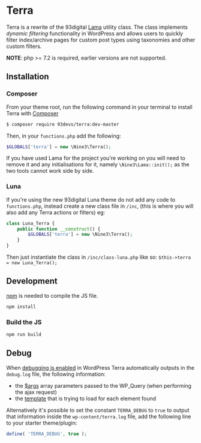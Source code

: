 # Terra

Terra is a rewrite of the 93digital [Lama](https://93digital.gitlab.io/lama/) utility class. The class implements _dynamic filtering_ functionality in WordPress and allows users to quickly filter index/archive pages for custom post types using taxonomies and other custom filters.

**NOTE**: php >= 7.2 is required, earlier versions are not supported.

## Installation

### Composer

From your theme root, run the following command in your terminal to install Terra with [Composer](https://getcomposer.org/)

```bash
$ composer require 93devs/terra:dev-master
```

Then, in your `functions.php` add the following:

```php
$GLOBALS['terra'] = new \Nine3\Terra();
```

If you have used Lama for the project you're working on you will need to remove it and any initialisations for it, namely `\Nine3\Lama::init();` as the two tools cannot work side by side.

### Luna

If you're using the new 93digital Luna theme do not add any code to `functions.php`, instead create a new class file in `/inc`, (this is where you will also add any Terra actions or filters) eg:

```php
class Luna_Terra {
	public function __construct() {
		$GLOBALS['terra'] = new \Nine3\Terra();
	}
}
```

Then just instantiate the class in `/inc/class-luna.php` like so: `$this->terra = new Luna_Terra();`

## Development

[npm](https://www.npmjs.com/) is needed to compile the JS file.

```bash
npm install
```

### Build the JS

```bash
npm run build
```

## Debug

When [debugging is enabled](https://codex.wordpress.org/Debugging_in_WordPress) in WordPress Terra automatically outputs in the `debug.log` file, the following information:

- the [\$args](docs/HOOKS-FILTERS.md#5) array parameters passed to the WP_Query (when performing the ajax request)
- the [template](docs/USAGE.md#3) that is trying to load for each element found

Alternatively it's possible to set the constant `TERRA_DEBUG` to `true` to output that information inside the `wp-content/terra.log` file, add the following line to your starter theme/plugin:

```php
define( 'TERRA_DEBUG', true );
```
